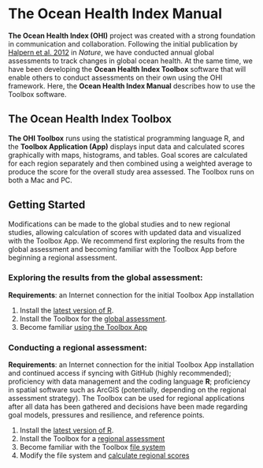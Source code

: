 # The Ocean Health Index Manual
  
**The Ocean Health Index (OHI)** project was created with a strong foundation in communication and collaboration. Following the initial publication by [Halpern et al. 2012](http://www.nature.com/nature/journal/v488/n7413/abs/nature11397.html) in *Nature*, we have conducted annual global assessments to track changes in global ocean health. At the same time, we have been developing the **Ocean Health Index Toolbox** software that will enable others to conduct assessments on their own using the OHI framework. Here, the **Ocean Health Index Manual** describes how to use the Toolbox software.


## The Ocean Health Index Toolbox 
**The OHI Toolbox** runs using the statistical programming language R, and the **Toolbox Application (App)** displays input data and calculated scores graphically with maps, histograms, and tables. Goal scores are calculated for each region separately and then combined using a weighted average to produce the score for the overall study area assessed. The Toolbox runs on both a Mac and PC. 

## Getting Started
  
Modifications can be made to the global studies and to new regional studies, allowing calculation of scores with updated data and visualized with the Toolbox App. We recommend first exploring the results from the global assessment and becoming familiar with the Toolbox App before beginning a regional assessment.  
  
### Exploring the results from the global assessment:

**Requirements**: an Internet connection for the initial Toolbox App installation

1. Install the [latest version of R](http://cran.r-project.org/).
2. Install the Toolbox for the [global assessment](http://ohi-science.org/pages/install.html).
3. Become familiar [using the Toolbox App](https://github.com/OHI-Science/ohimanual/blob/master/tutorials/toolbox_manual/using_the_ohi_toolbox_app.md#using-the-ohi-toolbox-app)

### Conducting a regional assessment:


**Requirements**: an Internet connection for the initial Toolbox App installation and continued access if syncing with GitHub (highly recommended); proficiency with data management and the coding language **R**; proficiency in spatial software such as ArcGIS (potentially, depending on the regional assessment strategy). The Toolbox can be used for regional applications after all data has been gathered and decisions have been made regarding goal models, pressures and resilience, and reference points.

1. Install the [latest version of R](http://cran.r-project.org/).
2. Install the Toolbox for a [regional assessment](https://github.com/OHI-Science/ohimanual/blob/master/tutorials/accessing_a_repo.md#accessing-github-repositories)
3. Become familiar with the Toolbox [file system](https://github.com/OHI-Science/ohimanual/blob/master/tutorials/toolbox_manual/regional_file_system.md#the-ocean-health-index-toolbox-manual)
4. Modify the file system and [calculate regional scores](https://github.com/OHI-Science/ohimanual/blob/master/tutorials/toolbox_manual/calculate_regional_assessment_score.md#calculate-regional-assessment-scores)



